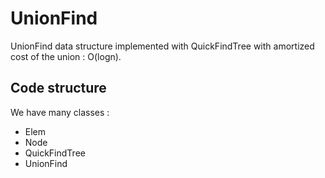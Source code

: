 # UnionFind
UnionFind data structure implemented with QuickFindTree with amortized cost of the union : O(logn).

## Code structure

We have many classes :
  - Elem
  - Node
  - QuickFindTree
  - UnionFind
